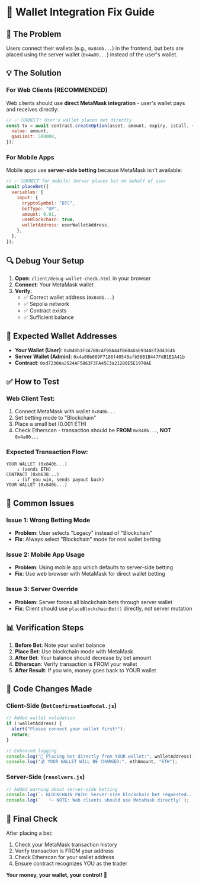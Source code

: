 # 🔧 Wallet Integration Fix Guide

## 🐛 **The Problem**

Users connect their wallets (e.g., `0x840b...`) in the frontend, but bets are placed using the server wallet (`0x4a00...`) instead of the user's wallet.

## 💡 **The Solution**

### **For Web Clients (RECOMMENDED)**

Web clients should use **direct MetaMask integration** - user's wallet pays and receives directly:

```javascript
// ✅ CORRECT: User's wallet places bet directly
const tx = await contract.createOption(asset, amount, expiry, isCall, {
  value: amount,
  gasLimit: 500000,
});
```

### **For Mobile Apps**

Mobile apps use **server-side betting** because MetaMask isn't available:

```javascript
// ✅ CORRECT for mobile: Server places bet on behalf of user
await placeBet({
  variables: {
    input: {
      cryptoSymbol: "BTC",
      betType: "UP",
      amount: 0.01,
      useBlockchain: true,
      walletAddress: userWalletAddress,
    },
  },
});
```

## 🔍 **Debug Your Setup**

1. **Open**: `client/debug-wallet-check.html` in your browser
2. **Connect**: Your MetaMask wallet
3. **Verify**:
   - ✅ Correct wallet address (`0x840b...`)
   - ✅ Sepolia network
   - ✅ Contract exists
   - ✅ Sufficient balance

## 🎯 **Expected Wallet Addresses**

- **Your Wallet (User)**: `0x840b1F3A7B8cAf98A44fB60aDaE934AEf2d4364b`
- **Server Wallet (Admin)**: `0x4a00b089F7186f40540afb58B1B447FdB1E1A41b`
- **Contract**: `0xd7230Aa2524AF5863F3FA45C3a21280E5E1970AE`

## ✅ **How to Test**

### **Web Client Test:**

1. Connect MetaMask with wallet `0x840b...`
2. Set betting mode to "Blockchain"
3. Place a small bet (0.001 ETH)
4. Check Etherscan - transaction should be **FROM** `0x840b...`, **NOT** `0x4a00...`

### **Expected Transaction Flow:**

```
YOUR WALLET (0x840b...)
    ↓ (sends ETH)
CONTRACT (0xb638...)
    ↓ (if you win, sends payout back)
YOUR WALLET (0x840b...)
```

## 🚨 **Common Issues**

### **Issue 1: Wrong Betting Mode**

- **Problem**: User selects "Legacy" instead of "Blockchain"
- **Fix**: Always select "Blockchain" mode for real wallet betting

### **Issue 2: Mobile App Usage**

- **Problem**: Using mobile app which defaults to server-side betting
- **Fix**: Use web browser with MetaMask for direct wallet betting

### **Issue 3: Server Override**

- **Problem**: Server forces all blockchain bets through server wallet
- **Fix**: Client should use `placeBlockchainBet()` directly, not server mutation

## 📊 **Verification Steps**

1. **Before Bet**: Note your wallet balance
2. **Place Bet**: Use blockchain mode with MetaMask
3. **After Bet**: Your balance should decrease by bet amount
4. **Etherscan**: Verify transaction is FROM your wallet
5. **After Result**: If you win, money goes back to YOUR wallet

## 🔧 **Code Changes Made**

### **Client-Side (`BetConfirmationModal.js`)**

```javascript
// Added wallet validation
if (!walletAddress) {
  alert("Please connect your wallet first!");
  return;
}

// Enhanced logging
console.log("🔗 Placing bet directly from YOUR wallet:", walletAddress);
console.log("💰 YOUR WALLET WILL BE CHARGED:", ethAmount, "ETH");
```

### **Server-Side (`resolvers.js`)**

```javascript
// Added warning about server-side betting
console.log(`⚠️ BLOCKCHAIN PATH: Server-side blockchain bet requested...`);
console.log(`   └─ NOTE: Web clients should use MetaMask directly!`);
```

## 🎯 **Final Check**

After placing a bet:

1. Check your MetaMask transaction history
2. Verify transaction is FROM your address
3. Check Etherscan for your wallet address
4. Ensure contract recognizes YOU as the trader

**Your money, your wallet, your control!** 💪
